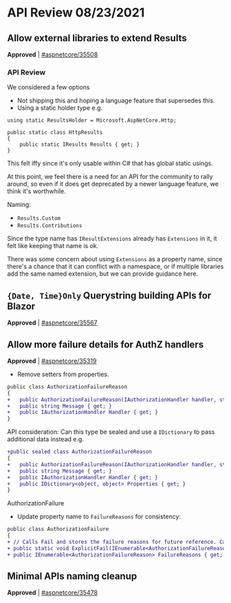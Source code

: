 # API Review 08/23/2021

## Allow external libraries to extend Results

**Approved** | [#aspnetcore/35508](https://github.com/dotnet/aspnetcore/issues/35508#issuecomment-903986460)


### API Review

We considered a few options

* Not shipping this and hoping a language feature that supersedes this.
* Using a static holder type e.g.
```
using static ResultsHolder = Microsoft.AspNetCore.Http;

public static class HttpResults
{
    public static IResults Results { get; }
}
```

This felt iffy since it's only usable within C# that has global static usings.

At this point, we feel there is a need for an API for the community to rally around, so even if it does get deprecated by a newer language feature, we think it's worthwhile.

Naming:

* `Results.Custom`
* `Results.Contributions`

Since the type name has `IResultExtensions` already has `Extensions` in it, it felt like keeping that name is ok.

There was some concern about using `Extensions` as a property name, since there's a chance that it can conflict with a namespace, or if multiple libraries add the same named extension, but we can provide guidance here.

## `{Date, Time}Only` Querystring building APIs for Blazor

**Approved** | [#aspnetcore/35567](https://github.com/dotnet/aspnetcore/issues/35567)

## Allow more failure details for AuthZ handlers

**Approved** | [#aspnetcore/35319](https://github.com/dotnet/aspnetcore/issues/35319#issuecomment-903999113)

* Remove setters from properties.

```diff
public class AuthorizationFailureReason
{
+   public AuthorizationFailureReason(IAuthorizationHandler handler, string message)
+   public string Message { get; }
+   public IAuthorizationHandler Handler { get; }
}
```

API consideration: Can this type be sealed and use a `IDictionary` to pass additional data instead e.g.

```diff
+public sealed class AuthorizationFailureReason
{
+   public AuthorizationFailureReason(IAuthorizationHandler handler, string message)
+   public string Message { get; }
+   public IAuthorizationHandler Handler { get; }
+   public IDictionary<object, object> Properties { get; } 
}
```

AuthorizationFailure

* Update property name to `FailureReasons` for consistency:

```diff
public class AuthorizationFailure
{
+ // Calls Fail and stores the failure reasons for future reference. Can be called multiple times.
+ public static void ExplicitFail(IEnumerable<AuthorizationFailureReason> reasons);
+ public IEnumerable<AuthorizationFailureReason> FailureReasons { get; }
```
    


## Minimal APIs naming cleanup

**Approved** | [#aspnetcore/35478](https://github.com/dotnet/aspnetcore/issues/35478)

